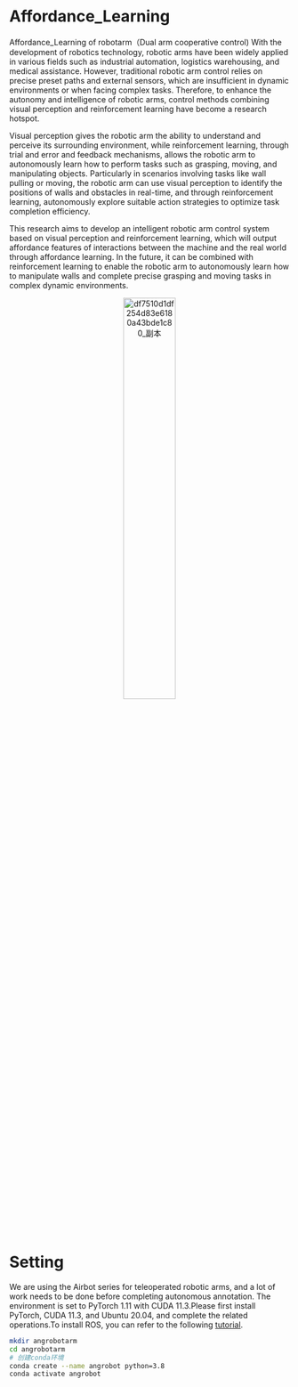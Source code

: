 # Affordance_Learning
Affordance_Learning of robotarm（Dual arm cooperative control)
With the development of robotics technology, robotic arms have been widely applied in various fields such as industrial automation, logistics warehousing, and medical assistance. However, traditional robotic arm control relies on precise preset paths and external sensors, which are insufficient in dynamic environments or when facing complex tasks. Therefore, to enhance the autonomy and intelligence of robotic arms, control methods combining visual perception and reinforcement learning have become a research hotspot.

Visual perception gives the robotic arm the ability to understand and perceive its surrounding environment, while reinforcement learning, through trial and error and feedback mechanisms, allows the robotic arm to autonomously learn how to perform tasks such as grasping, moving, and manipulating objects. Particularly in scenarios involving tasks like wall pulling or moving, the robotic arm can use visual perception to identify the positions of walls and obstacles in real-time, and through reinforcement learning, autonomously explore suitable action strategies to optimize task completion efficiency.

This research aims to develop an intelligent robotic arm control system based on visual perception and reinforcement learning, which will output affordance features of interactions between the machine and the real world through affordance learning. In the future, it can be combined with reinforcement learning to enable the robotic arm to autonomously learn how to manipulate walls and complete precise grasping and moving tasks in complex dynamic environments.
<p align="center">
  <img src="https://github.com/user-attachments/assets/dd2aa675-f083-46be-9fcf-85f7fe11cbf9" alt="df7510d1df254d83e6180a43bde1c80_副本" style="width: 43%;">
</p>

# Setting
We are using the Airbot series for teleoperated robotic arms, and a lot of work needs to be done before completing autonomous annotation. The environment is set to PyTorch 1.11 with CUDA 11.3.Please first install PyTorch, CUDA 11.3, and Ubuntu 20.04, and complete the related operations.To install ROS, you can refer to the following [tutorial](https://www.ros.org/).
```bash
mkdir angrobotarm
cd angrobotarm
# 创建conda环境
conda create --name angrobot python=3.8
conda activate angrobot
```
